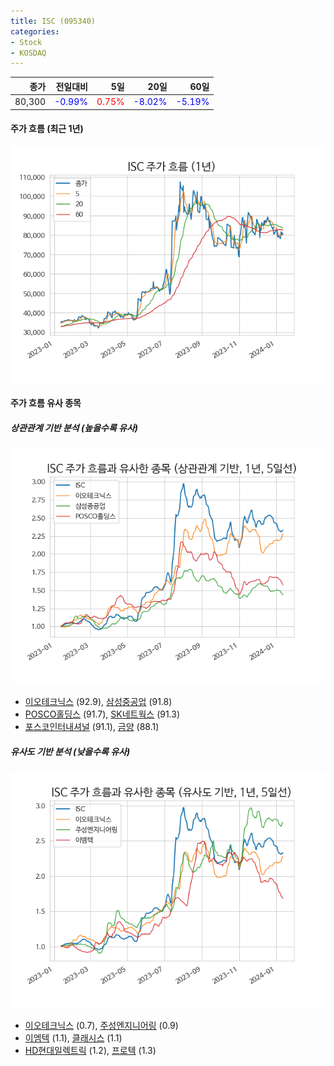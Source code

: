 ```yaml
---
title: ISC (095340)
categories:
- Stock
- KOSDAQ
---
```


|종가|전일대비|5일|20일|60일|
|---:|-------:|--:|---:|---:|
|80,300|<span style="color: blue">-0.99%</span>|<span style="color: red">0.75%</span>|<span style="color: blue">-8.02%</span>|<span style="color: blue">-5.19%</span>|

<!-- more -->


#### 주가 흐름 (최근 1년)
![095340](/assets/images/stock/095340.png)


#### 주가 흐름 유사 종목


##### 상관관계 기반 분석 (높을수록 유사)
![095340](/assets/images/stock/095340_corr.png)
- [이오테크닉스](/039030/) (92.9), [삼성중공업](/010140/) (91.8)
- [POSCO홀딩스](/005490/) (91.7), [SK네트웍스](/001740/) (91.3)
- [포스코인터내셔널](/047050/) (91.1), [금양](/001570/) (88.1)


##### 유사도 기반 분석 (낮을수록 유사)	
![095340](/assets/images/stock/095340_sim.png)
- [이오테크닉스](/039030/) (0.7), [주성엔지니어링](/036930/) (0.9)
- [이엠텍](/091120/) (1.1), [클래시스](/214150/) (1.1)
- [HD현대일렉트릭](/267260/) (1.2), [프로텍](/053610/) (1.3)